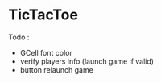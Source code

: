 # TicTacToe

Todo :
- GCell font color
- verify players info (launch game if valid)
- button relaunch game